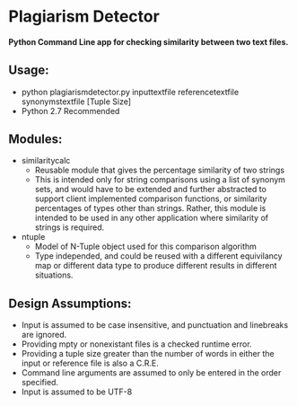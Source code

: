 # Plagiarism Detector
#### Python Command Line app for checking similarity between two text files.

## Usage:
  - python plagiarismdetector.py inputtextfile  referencetextfile synonymstextfile [Tuple Size]
  - Python 2.7 Recommended

## Modules:
  - similaritycalc
    - Reusable module that gives the percentage similarity of two strings
    - This is intended only for string comparisons using a list of synonym sets,
      and would have to be extended and further abstracted to support client implemented
      comparison functions, or similarity percentages of types other than strings.
      Rather, this module is intended to be used in any other application where 
      similarity of strings is required.
  - ntuple
    - Model of N-Tuple object used for this comparison algorithm
    - Type independed, and could be reused with a different equivilancy map
      or different data type to produce different results in different situations.

## Design Assumptions:
  - Input is assumed to be case insensitive, and punctuation and linebreaks are ignored.
  - Providing mpty or nonexistant files is a checked runtime error.
  - Providing a tuple size greater than the number of words in either the input or reference
    file is also a C.R.E.
  - Command line arguments are assumed to only be entered in the order specified.
  - Input is assumed to be UTF-8
